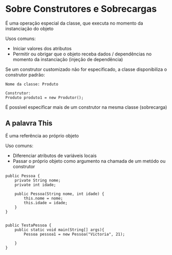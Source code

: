 <h1>Sobre Construtores e Sobrecargas</h1>

<p>É uma operação especial da classe, que executa no momento da instanciação do objeto</p>

<p>Usos comuns:</p>

* Iniciar valores dos atributos
* Permitir ou obrigar que o objeto receba dados / dependências no momento da instanciação (injeção de dependência)

<p>Se um construtor customizado não for especificado, a classe disponibiliza o construtor padrão:</p>

~~~
Nome da classe: Produto

Construtor:
Produto produto1 = new Produtor();
~~~

<p>É possivel especificar mais de um construtor na mesma classe (sobrecarga)</p>

<h2>A palavra This</h2>

<p>É uma referência ao próprio objeto</p>

<p>Uso comuns: </p>

* Diferenciar atributos de variáveis locais
* Passar o próprio objeto como argumento na chamada de um metódo ou construtor

~~~
public Pessoa {
    private String nome;
    private int idade;

    public Pessoa(String nome, int idade) {
        this.nome = nome;
        this.idade = idade;
    }
}


public TestaPessoa {
    public static void main(String[] args){
        Pessoa pessoa1 = new Pessoa("Victoria", 21);

    }
}
~~~